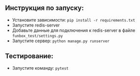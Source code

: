 ## Инструкция по запуску:
* Установите зависимости: `pip install -r requirements.txt`
* Запустите redis-server
* Добавьте данные для подключения к redis-server в файле `funbox_test/settings.py`
* Запустите сервер: `python manage.py runserver`

## Тестирование:
* Запустите команду: `pytest`
